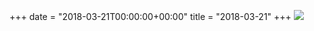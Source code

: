 +++
date = "2018-03-21T00:00:00+00:00"
title = "2018-03-21"
+++
<img class="img-fluid" src="/2018-03-21.jpg" />
